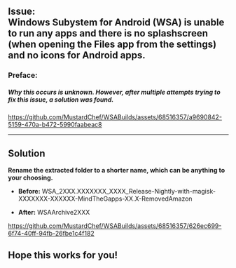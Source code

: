 ## Issue: </br> Windows Subystem for Android (WSA) is unable to run any apps and there is no splashscreen (when opening the Files app from the settings) and no icons for Android apps.
### Preface:
##### Why this occurs is unknown. However, after multiple attempts trying to fix this issue, a solution was found.


https://github.com/MustardChef/WSABuilds/assets/68516357/a9690842-5159-470a-b472-5990faabeac8


---
## Solution

**Rename the extracted folder to a shorter name, which can be anything to your choosing.**

   - **Before:** WSA_2XXX.XXXXXXX_XXXX_Release-Nightly-with-magisk-XXXXXXX-XXXXXX-MindTheGapps-XX.X-RemovedAmazon 

   - **After:** WSAArchive2XXX

https://github.com/MustardChef/WSABuilds/assets/68516357/626ec699-6f74-40ff-94fb-26fbe1c4f182

**Hope this works for you!**
---
